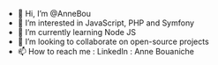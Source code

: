- 👋 Hi, I’m @AnneBou
- 👀 I’m interested in JavaScript, PHP and Symfony
- 🌱 I’m currently learning Node JS
- 💞️ I’m looking to collaborate on open-source projects
- 📫 How to reach me : LinkedIn : Anne Bouaniche

<!---
AnneBou/AnneBou is a ✨ special ✨ repository because its `README.md` (this file) appears on your GitHub profile.
You can click the Preview link to take a look at your changes.
--->
